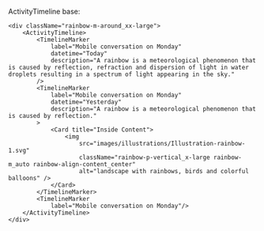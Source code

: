 ActivityTimeline base:

    <div className="rainbow-m-around_xx-large">
        <ActivityTimeline>
            <TimelineMarker
                label="Mobile conversation on Monday"
                datetime="Today"
                description="A rainbow is a meteorological phenomenon that is caused by reflection, refraction and dispersion of light in water droplets resulting in a spectrum of light appearing in the sky."
            />
            <TimelineMarker
                label="Mobile conversation on Monday"
                datetime="Yesterday"
                description="A rainbow is a meteorological phenomenon that is caused by reflection."
            >
                <Card title="Inside Content">
                    <img
                        src="images/illustrations/Illustration-rainbow-1.svg"
                        className="rainbow-p-vertical_x-large rainbow-m_auto rainbow-align-content_center"
                        alt="landscape with rainbows, birds and colorful balloons" />
                </Card>
            </TimelineMarker>
            <TimelineMarker
                label="Mobile conversation on Monday"/>
        </ActivityTimeline>
    </div>
